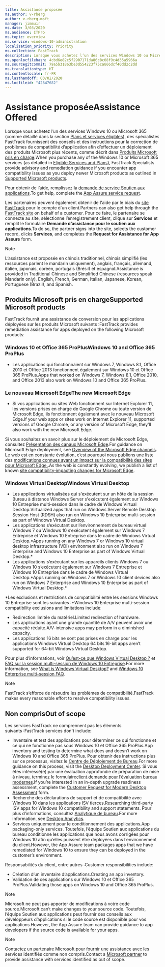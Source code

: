 ```yaml
---
title: Assistance proposée
ms.author: v-rberg
author: v-rberg-msft
manager: jimmuir
ms.date: 3/03/2020
ms.audience: ITPro
ms.topic: overview
ms.service: windows-10-administration
localization_priority: Priority
ms.collection: FastTrack
description: Lorsque vous achetez l’un des services Windows 10 ou Microsoft 365, des spécialistes FastTrack fournissent des conseils et des instructions pour la correction de problèmes afin d’effectuer un déploiement vers Windows 10 et Office 365 ProPlus et de rester à la page sans frais supplémentaires (avec un abonnement éligible).
ms.openlocfilehash: 4cbd6e82c5f2907171da86c8c08f9c4d35a5966a
ms.sourcegitcommit: 79a5b31863be3d554223f75ca866dcf40dd2c2dd
ms.translationtype: HT
ms.contentlocale: fr-FR
ms.lasthandoff: 03/02/2020
ms.locfileid: "42347682"
---
```

# <a name="assistance-offered"></a><span data-ttu-id="0d81b-103">Assistance proposée</span><span class="sxs-lookup"><span data-stu-id="0d81b-103">Assistance Offered</span></span>  

<span data-ttu-id="0d81b-104">Lorsque vous achetez l’un des services Windows 10 ou Microsoft 365 (comme détaillé dans la section [Plans et services éligibles](M365-eligible-services-and-plans.md)), des spécialistes FastTrack fournissent des conseils et des instructions pour la correction de problèmes de compatibilité d’application afin d’effectuer un déploiement des produits Microsoft plus récents, comme décrit dans [Produits Microsoft pris en charge](#supported-microsoft-products).</span><span class="sxs-lookup"><span data-stu-id="0d81b-104">When you purchase any of the Windows 10 or Microsoft 365 services (as detailed in [Eligible Services and Plans](M365-eligible-services-and-plans.md)), FastTrack Specialists provide advisory and remediation guidance if you encounter app compatibility issues as you deploy newer Microsoft products as outlined in [Supported Microsoft products](#supported-microsoft-products).</span></span>

<span data-ttu-id="0d81b-105">Pour obtenir de l’aide, remplissez la [demande de service Soutien aux applications](https://go.microsoft.com/fwlink/?linkid=2022721).</span><span class="sxs-lookup"><span data-stu-id="0d81b-105">To get help, complete the [App Assure service request](https://go.microsoft.com/fwlink/?linkid=2022721).</span></span>

<span data-ttu-id="0d81b-106">Les partenaires peuvent également obtenir de l'aide par le biais du [site FastTrack](https://go.microsoft.com/fwlink/?linkid=780698) pour le compte d'un client.</span><span class="sxs-lookup"><span data-stu-id="0d81b-106">Partners can also get help through the [FastTrack site](https://go.microsoft.com/fwlink/?linkid=780698) on behalf of a customer.</span></span> <span data-ttu-id="0d81b-107">Pour ce faire, le partenaire se connecte au site, sélectionne l’enregistrement client, clique sur **Services** et remplit le formulaire **Demande d’assistance pour le soutien aux applications**.</span><span class="sxs-lookup"><span data-stu-id="0d81b-107">To do so, the partner signs into the site, selects the customer record, clicks **Services**, and completes the **Request for Assistance for App Assure** form.</span></span>

> [!NOTE]
> <span data-ttu-id="0d81b-108">L’assistance est proposée en chinois traditionnel, chinois simplifié (les ressources parlent le mandarin uniquement), anglais, français, allemand, italien, japonais, coréen, portugais (Brésil) et espagnol.</span><span class="sxs-lookup"><span data-stu-id="0d81b-108">Assistance is provided in Traditional Chinese and Simplified Chinese (resources speak Mandarin only), English, French, German, Italian, Japanese, Korean, Portuguese (Brazil), and Spanish.</span></span> 

## <a name="supported-microsoft-products"></a><span data-ttu-id="0d81b-109">Produits Microsoft pris en charge</span><span class="sxs-lookup"><span data-stu-id="0d81b-109">Supported Microsoft products</span></span>

<span data-ttu-id="0d81b-110">FastTrack fournit une assistance de conversion pour les applications déployées sur les produits Microsoft suivants :</span><span class="sxs-lookup"><span data-stu-id="0d81b-110">FastTrack provides remediation assistance for apps deployed on the following Microsoft products:</span></span>

### <a name="windows-10-and-office-365-proplus"></a><span data-ttu-id="0d81b-111">Windows 10 et Office 365 ProPlus</span><span class="sxs-lookup"><span data-stu-id="0d81b-111">Windows 10 and Office 365 ProPlus</span></span>

- <span data-ttu-id="0d81b-112">Les applications qui fonctionnaient sur Windows 7, Windows 8.1, Office 2010 et Office 2013 fonctionnent également sur Windows 10 et Office 365 ProPlus.</span><span class="sxs-lookup"><span data-stu-id="0d81b-112">Apps that worked on Windows 7, Windows 8.1, Office 2010, and Office 2013 also work on Windows 10 and Office 365 ProPlus.</span></span>

### <a name="the-new-microsoft-edge"></a><span data-ttu-id="0d81b-113">Le nouveau Microsoft Edge</span><span class="sxs-lookup"><span data-stu-id="0d81b-113">The new Microsoft Edge</span></span>

- <span data-ttu-id="0d81b-114">Si vos applications ou sites Web fonctionnent sur Internet Explorer 11, les versions prises en charge de Google Chrome ou toute version de Microsoft Edge, ils fonctionnent également avec le nouveau Microsoft Edge.</span><span class="sxs-lookup"><span data-stu-id="0d81b-114">If your web apps or sites work on Internet Explorer 11, supported versions of Google Chrome, or any version of Microsoft Edge, they’ll also work with the new Microsoft Edge.</span></span>

<span data-ttu-id="0d81b-115">Si vous souhaitez en savoir plus sur le déploiement de Microsoft Edge, consultez [Présentation des canaux Microsoft Edge](https://docs.microsoft.com/DeployEdge/microsoft-edge-channels).</span><span class="sxs-lookup"><span data-stu-id="0d81b-115">For guidance on Microsoft Edge deployment, see [Overview of the Microsoft Edge channels](https://docs.microsoft.com/DeployEdge/microsoft-edge-channels).</span></span> <span data-ttu-id="0d81b-116">Le web est en constante évolution, c’est pourquoi nous publions une liste des [ modifications connues ayant un impact sur la compatibilité des sites pour Microsoft Edge.](https://docs.microsoft.com/microsoft-edge/web-platform/site-impacting-changes).</span><span class="sxs-lookup"><span data-stu-id="0d81b-116">As the web is constantly evolving, we publish a list of known [site compatibility-impacting changes for Microsoft Edge](https://docs.microsoft.com/microsoft-edge/web-platform/site-impacting-changes).</span></span>

### <a name="windows-virtual-desktop"></a><span data-ttu-id="0d81b-117">Windows Virtual Desktop</span><span class="sxs-lookup"><span data-stu-id="0d81b-117">Windows Virtual Desktop</span></span>

- <span data-ttu-id="0d81b-118">Les applications virtualisées qui s'exécutent sur un hôte de la session Bureau à distance Windows Server s'exécutent également sur Windows 10 Entreprise multi-session dans le cadre de Windows Virtual Desktop.</span><span class="sxs-lookup"><span data-stu-id="0d81b-118">Virtualized apps that run on Windows Server Remote Desktop Session Host (RDSH) also run on Windows 10 Enterprise multi-session as part of Windows Virtual Desktop.</span></span>
- <span data-ttu-id="0d81b-119">Les applications s’exécutant sur l’environnement de bureau virtuel Windows 7 ou Windows 10 s’exécutent également sur Windows 7 Entreprise et Windows 10 Entreprise dans le cadre de Windows Virtual Desktop.\*</span><span class="sxs-lookup"><span data-stu-id="0d81b-119">Apps running on any Windows 7 or Windows 10 virtual desktop infrastructure (VDI) environment also run on Windows 7 Enterprise and Windows 10 Enterprise as part of Windows Virtual Desktop.\*</span></span>
- <span data-ttu-id="0d81b-120">Les applications s’exécutant sur les appareils clients Windows 7 ou Windows 10 s’exécutent également sur Windows 7 Entreprise et Windows 10 Entreprise dans le cadre de Windows Virtual Desktop.\*</span><span class="sxs-lookup"><span data-stu-id="0d81b-120">Apps running on Windows 7 or Windows 10 client devices also run on Windows 7 Enterprise and Windows 10 Enterprise as part of Windows Virtual Desktop.\*</span></span>

<span data-ttu-id="0d81b-121">\*Les exclusions et restrictions de compatibilité entre les sessions Windows 10 Entreprise sont les suivantes :</span><span class="sxs-lookup"><span data-stu-id="0d81b-121">\*Windows 10 Enterprise multi-session compatibility exclusions and limitations include:</span></span>
- <span data-ttu-id="0d81b-122">Redirection limitée du matériel.</span><span class="sxs-lookup"><span data-stu-id="0d81b-122">Limited redirection of hardware.</span></span>
- <span data-ttu-id="0d81b-123">Les applications ayant une grande quantité de A/V peuvent avoir une capacité réduite.</span><span class="sxs-lookup"><span data-stu-id="0d81b-123">A/V-intensive apps may perform in a diminished capacity.</span></span>
- <span data-ttu-id="0d81b-124">Les applications 16 bits ne sont pas prises en charge pour les applications Windows Virtual Desktop 64 bits.</span><span class="sxs-lookup"><span data-stu-id="0d81b-124">16-bit apps aren’t supported for 64-bit Windows Virtual Desktop.</span></span>

<span data-ttu-id="0d81b-125">Pour plus d’informations, voir [Qu’est-ce que Windows Virtual Desktop ?](https://docs.microsoft.com/azure/virtual-desktop/overview) et [FAQ sur la session multi-session de Windows 10 Entreprise](https://docs.microsoft.com/azure/virtual-desktop/windows-10-multisession-faq).</span><span class="sxs-lookup"><span data-stu-id="0d81b-125">For more information, see [What is Windows Virtual Desktop?](https://docs.microsoft.com/azure/virtual-desktop/overview) and [Windows 10 Enterprise multi-session FAQ](https://docs.microsoft.com/azure/virtual-desktop/windows-10-multisession-faq).</span></span>

> [!NOTE]
> <span data-ttu-id="0d81b-126">FastTrack s’efforce de résoudre les problèmes de compatibilité.</span><span class="sxs-lookup"><span data-stu-id="0d81b-126">FastTrack makes every reasonable effort to resolve compatibility issues.</span></span> 

## <a name="out-of-scope"></a><span data-ttu-id="0d81b-127">Non compris</span><span class="sxs-lookup"><span data-stu-id="0d81b-127">Out of scope</span></span>

<span data-ttu-id="0d81b-128">Les services FastTrack ne comprennent pas les éléments suivants :</span><span class="sxs-lookup"><span data-stu-id="0d81b-128">FastTrack services don't include:</span></span>
- <span data-ttu-id="0d81b-129">Inventaire et test des applications pour déterminer ce qui fonctionne et ce qui ne fonctionne pas sous Windows 10 et Office 365 ProPlus.</span><span class="sxs-lookup"><span data-stu-id="0d81b-129">App inventory and testing to determine what does and doesn’t work on Windows 10 and Office 365 ProPlus.</span></span> <span data-ttu-id="0d81b-130">Pour obtenir des instructions plus sur ce processus, visitez le [Centre de Déploiement de Bureau](https://go.microsoft.com/fwlink/?linkid=2080140).</span><span class="sxs-lookup"><span data-stu-id="0d81b-130">For more guidance on this process, visit the [Desktop Deployment Center](https://go.microsoft.com/fwlink/?linkid=2080140).</span></span> <span data-ttu-id="0d81b-131">Si vous êtes intéressé(e) par une évaluation approfondie de préparation de mise à niveau, terminez le formulaire[client demande pour l’évaluation bureau modernes](https://go.microsoft.com/fwlink/?linkid=2053818).</span><span class="sxs-lookup"><span data-stu-id="0d81b-131">If you’re interested in an in-depth upgrade readiness assessment, complete the [Customer Request for Modern Desktop Assessment](https://go.microsoft.com/fwlink/?linkid=2053818) form.</span></span>
- <span data-ttu-id="0d81b-132">Recherche des déclarations de support et de compatibilité avec Windows 10 dans les applications ISV tierces.</span><span class="sxs-lookup"><span data-stu-id="0d81b-132">Researching third-party ISV apps for Windows 10 compatibility and support statements.</span></span> <span data-ttu-id="0d81b-133">Pour plus d’informations, consultez [Analytique de bureau](https://docs.microsoft.com/sccm/desktop-analytics/overview).</span><span class="sxs-lookup"><span data-stu-id="0d81b-133">For more information, see [Desktop Analytics](https://docs.microsoft.com/sccm/desktop-analytics/overview).</span></span>
- <span data-ttu-id="0d81b-134">Services uniquement pour le conditionnement des applications.</span><span class="sxs-lookup"><span data-stu-id="0d81b-134">App packaging-only services.</span></span> <span data-ttu-id="0d81b-135">Toutefois, l’équipe Soutien aux applications du bureau conditionne les applications que nous avons corrigées pour Windows 10 afin qu’elles puissent être déployées dans l’environnement du client.</span><span class="sxs-lookup"><span data-stu-id="0d81b-135">However, the App Assure team packages apps that we have remediated for Windows 10 to ensure they can be deployed in the customer’s environment.</span></span>

<span data-ttu-id="0d81b-136">Responsabilités du client, entre autres :</span><span class="sxs-lookup"><span data-stu-id="0d81b-136">Customer responsibilities include:</span></span>
- <span data-ttu-id="0d81b-137">Création d’un inventaire d’applications.</span><span class="sxs-lookup"><span data-stu-id="0d81b-137">Creating an app inventory.</span></span>
- <span data-ttu-id="0d81b-138">Validation de ces applications sur Windows 10 et Office 365 ProPlus.</span><span class="sxs-lookup"><span data-stu-id="0d81b-138">Validating those apps on Windows 10 and Office 365 ProPlus.</span></span>

> [!NOTE]
> <span data-ttu-id="0d81b-139">Microsoft ne peut pas apporter de modifications à votre code source.</span><span class="sxs-lookup"><span data-stu-id="0d81b-139">Microsoft can’t make changes to your source code.</span></span> <span data-ttu-id="0d81b-140">Toutefois, l’équipe Soutien aux applications peut fournir des conseils aux développeurs d’applications si le code source est disponible pour vos applications.</span><span class="sxs-lookup"><span data-stu-id="0d81b-140">However, the App Assure team can provide guidance to app developers if the source code is available for your apps.</span></span>

> [!NOTE]
> <span data-ttu-id="0d81b-141">Contactez un [partenaire Microsoft](https://go.microsoft.com/fwlink/?linkid=2080150) pour fournir une assistance avec les services identifiés comme non compris.</span><span class="sxs-lookup"><span data-stu-id="0d81b-141">Contact a [Microsoft partner](https://go.microsoft.com/fwlink/?linkid=2080150) to provide assistance with services identified as out of scope.</span></span>
